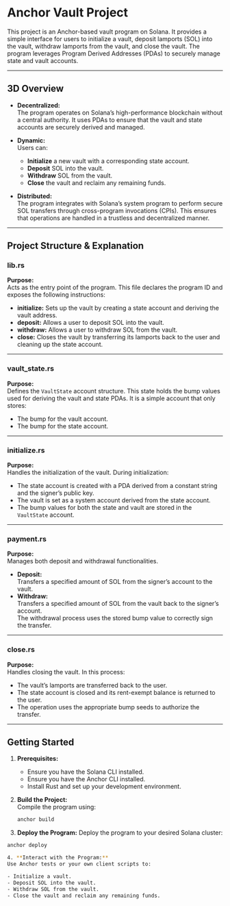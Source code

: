 # Anchor Vault Project

This project is an Anchor-based vault program on Solana. It provides a simple interface for users to initialize a vault, deposit lamports (SOL) into the vault, withdraw lamports from the vault, and close the vault. The program leverages Program Derived Addresses (PDAs) to securely manage state and vault accounts.

---

## 3D Overview

- **Decentralized:**  
  The program operates on Solana’s high-performance blockchain without a central authority. It uses PDAs to ensure that the vault and state accounts are securely derived and managed.

- **Dynamic:**  
  Users can:
  - **Initialize** a new vault with a corresponding state account.
  - **Deposit** SOL into the vault.
  - **Withdraw** SOL from the vault.
  - **Close** the vault and reclaim any remaining funds.

- **Distributed:**  
  The program integrates with Solana’s system program to perform secure SOL transfers through cross-program invocations (CPIs). This ensures that operations are handled in a trustless and decentralized manner.

---

## Project Structure & Explanation

### lib.rs

**Purpose:**  
Acts as the entry point of the program. This file declares the program ID and exposes the following instructions:
- **initialize:** Sets up the vault by creating a state account and deriving the vault address.
- **deposit:** Allows a user to deposit SOL into the vault.
- **withdraw:** Allows a user to withdraw SOL from the vault.
- **close:** Closes the vault by transferring its lamports back to the user and cleaning up the state account.

---

### vault_state.rs

**Purpose:**  
Defines the `VaultState` account structure. This state holds the bump values used for deriving the vault and state PDAs. It is a simple account that only stores:
- The bump for the vault account.
- The bump for the state account.

---

### initialize.rs

**Purpose:**  
Handles the initialization of the vault. During initialization:
- The state account is created with a PDA derived from a constant string and the signer’s public key.
- The vault is set as a system account derived from the state account.
- The bump values for both the state and vault are stored in the `VaultState` account.

---

### payment.rs

**Purpose:**  
Manages both deposit and withdrawal functionalities.
- **Deposit:**  
  Transfers a specified amount of SOL from the signer’s account to the vault.
- **Withdraw:**  
  Transfers a specified amount of SOL from the vault back to the signer’s account.  
  The withdrawal process uses the stored bump value to correctly sign the transfer.

---

### close.rs

**Purpose:**  
Handles closing the vault. In this process:
- The vault’s lamports are transferred back to the user.
- The state account is closed and its rent-exempt balance is returned to the user.
- The operation uses the appropriate bump seeds to authorize the transfer.

---

## Getting Started

1. **Prerequisites:**  
   - Ensure you have the Solana CLI installed.
   - Ensure you have the Anchor CLI installed.
   - Install Rust and set up your development environment.

2. **Build the Project:**  
   Compile the program using:
   ```bash
   anchor build

3. **Deploy the Program:**
  Deploy the program to your desired Solana cluster:
  ```bash
  anchor deploy

4. **Interact with the Program:**
Use Anchor tests or your own client scripts to:

- Initialize a vault.
- Deposit SOL into the vault.
- Withdraw SOL from the vault.
- Close the vault and reclaim any remaining funds.

